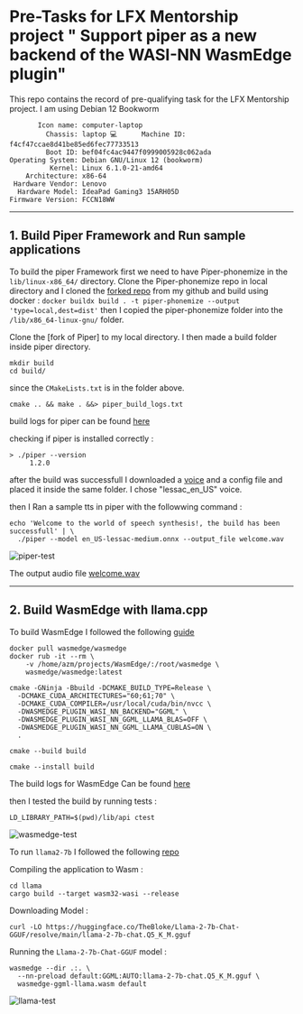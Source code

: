 
# Pre-Tasks for LFX Mentorship project " Support piper as a new backend of the WASI-NN WasmEdge plugin"

This repo contains the record of pre-qualifying task for the LFX Mentorship project. 
I am using Debian 12 Bookworm 

``` Static hostname: debian
       Icon name: computer-laptop
         Chassis: laptop 💻      Machine ID: f4cf47ccae8d41be85ed6fec77733513
         Boot ID: bef04fc4ac9447f0999005928c062ada
Operating System: Debian GNU/Linux 12 (bookworm)  
          Kernel: Linux 6.1.0-21-amd64
    Architecture: x86-64
 Hardware Vendor: Lenovo
  Hardware Model: IdeaPad Gaming3 15ARH05D
Firmware Version: FCCN18WW

```
---
## 1. Build Piper Framework and Run sample applications

To build the piper Framework first we need to have Piper-phonemize in the ```lib/linux-x86_64/``` directory. 
Clone the Piper-phonemize repo in local directory and 
I cloned the [forked repo]() from my github and build using docker :
```docker buildx build . -t piper-phonemize --output 'type=local,dest=dist'```
then I copied the piper-phonemize folder into the ```/lib/x86_64-linux-gnu/``` folder.

Clone the [fork of Piper] to my local directory.
I then made a build folder inside piper directory.

```
mkdir build
cd build/
```
since the ```CMakeLists.txt``` is in the folder above.

```
cmake .. && make . &&> piper_build_logs.txt
```
build logs for piper can be found [here](https://github.com/AZM999/pre-task_LFX_Wasmedge-piper/blob/2e245e67e253ed8297a92dbe114ef9fdebb4f3d0/piper_build_logs.txt)

checking if piper is installed correctly :
```
> ./piper --version
     1.2.0
```

after the build was successfull I downloaded a [voice](https://huggingface.co/rhasspy/piper-voices) and a config file and placed it inside the same folder. I chose "lessac_en_US" voice.

then I Ran a sample tts in piper with the followwing command :
```
echo 'Welcome to the world of speech synthesis!, the build has been successfull' | \
  ./piper --model en_US-lessac-medium.onnx --output_file welcome.wav
```

![piper-test](https://github.com/AZM999/pre-task_LFX_Wasmedge-piper/blob/2e245e67e253ed8297a92dbe114ef9fdebb4f3d0/piper_build_test.png?raw=true)

The output audio file [welcome.wav](https://github.com/AZM999/pre-task_LFX_Wasmedge-piper/blob/2e245e67e253ed8297a92dbe114ef9fdebb4f3d0/welcome.wav)

---
## 2. Build WasmEdge with llama.cpp
To build WasmEdge I followed the following [guide](https://wasmedge.org/docs/contribute/source/plugin/wasi_nn)
```
docker pull wasmedge/wasmedge
docker rub -it --rm \
    -v /home/azm/projects/WasmEdge/:/root/wasmedge \
    wasmedge/wasmedge:latest

cmake -GNinja -Bbuild -DCMAKE_BUILD_TYPE=Release \
  -DCMAKE_CUDA_ARCHITECTURES="60;61;70" \
  -DCMAKE_CUDA_COMPILER=/usr/local/cuda/bin/nvcc \
  -DWASMEDGE_PLUGIN_WASI_NN_BACKEND="GGML" \
  -DWASMEDGE_PLUGIN_WASI_NN_GGML_LLAMA_BLAS=OFF \
  -DWASMEDGE_PLUGIN_WASI_NN_GGML_LLAMA_CUBLAS=ON \
  .

cmake --build build

cmake --install build
```
The build logs for WasmEdge Can be found [here](https://github.com/AZM999/pre-task_LFX_Wasmedge-piper/blob/2e245e67e253ed8297a92dbe114ef9fdebb4f3d0/build_log_wasmedge.txt)

then I tested the build by running tests :
```
LD_LIBRARY_PATH=$(pwd)/lib/api ctest
```
![wasmedge-test](https://github.com/AZM999/pre-task_LFX_Wasmedge-piper/blob/2e245e67e253ed8297a92dbe114ef9fdebb4f3d0/WasmEdge_build_test.png)

To run ```llama2-7b``` I followed the following [repo](https://github.com/second-state/WasmEdge-WASINN-examples)

Compiling the application to Wasm :
```
cd llama
cargo build --target wasm32-wasi --release
```
Downloading Model :
```
curl -LO https://huggingface.co/TheBloke/Llama-2-7b-Chat-GGUF/resolve/main/llama-2-7b-chat.Q5_K_M.gguf
```
Running the ```Llama-2-7b-Chat-GGUF``` model :
```
wasmedge --dir .:. \
  --nn-preload default:GGML:AUTO:llama-2-7b-chat.Q5_K_M.gguf \
  wasmedge-ggml-llama.wasm default
```
![llama-test](https://github.com/AZM999/pre-task_LFX_Wasmedge-piper/blob/2e245e67e253ed8297a92dbe114ef9fdebb4f3d0/llama.cpp_example_wasedge-ggml.png)

